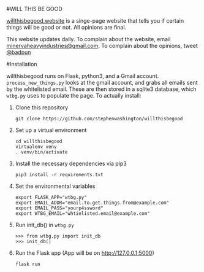 #WILL THIS BE GOOD

[willthisbegood.website](http://willthisbegood.website) is a singe-page website that tells you if certain things will be good or not. All opinions are final.

This website updates daily. To complain about the website, email minervaheavyindustries@gmail.com. To complain about the opinions, tweet [@badpun](https://twitter.com/badpun)

#Installation

willthisbegood runs on Flask, python3, and a Gmail account. `process_new_things.py` looks at the gmail account, and grabs all emails sent by the whitelisted email. These are then stored in a sqlite3 database, which `wtbg.py` uses to populate the page. To actually install:

1. Clone this repository

    ```shell
    git clone https://github.com/stephenwashington/willthisbegood
    ```

2. Set up a virtual environment

    ```shell
    cd willthisbegood
    virtualenv venv
    . venv/bin/activate
    ```

3. Install the necessary dependencies via pip3

    ```shell
    pip3 install -r requirements.txt
    ```

4. Set the environmental variables

    ```shell
    export FLASK_APP="wtbg.py"
    export EMAIL_ADDR="email.to.get.things.from@example.com"
    export EMAIL_PASS="yourp4ssword"
    export WTBG_EMAIL="whtielisted.email@example.com"
    ```

5. Run init_db() in `wtbg.py`

    ```shell
    >>> from wtbg.py import init_db
    >>> init_db()
    ```

6. Run the Flask app (App will be on http://127.0.0.1:5000)

    ```shell
    flask run
    ```
